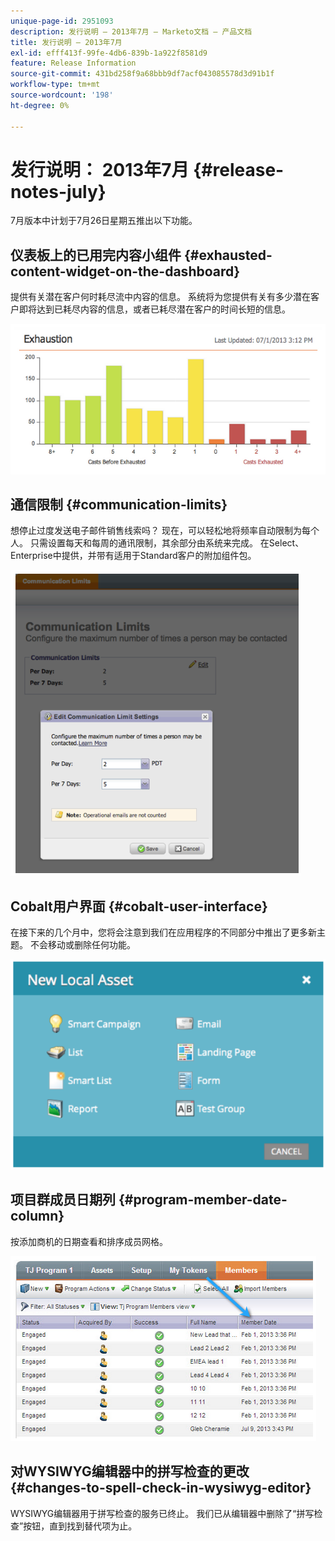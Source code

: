 ```yaml
---
unique-page-id: 2951093
description: 发行说明 — 2013年7月 — Marketo文档 — 产品文档
title: 发行说明 — 2013年7月
exl-id: efff413f-99fe-4db6-839b-1a922f8581d9
feature: Release Information
source-git-commit: 431bd258f9a68bbb9df7acf043085578d3d91b1f
workflow-type: tm+mt
source-wordcount: '198'
ht-degree: 0%

---
```


# 发行说明： 2013年7月 {#release-notes-july}

7月版本中计划于7月26日星期五推出以下功能。

## 仪表板上的已用完内容小组件 {#exhausted-content-widget-on-the-dashboard}

提供有关潜在客户何时耗尽流中内容的信息。 系统将为您提供有关有多少潜在客户即将达到已耗尽内容的信息，或者已耗尽潜在客户的时间长短的信息。

![](assets/image2014-9-22-16-3a30-3a50.png)

## 通信限制 {#communication-limits}

想停止过度发送电子邮件销售线索吗？ 现在，可以轻松地将频率自动限制为每个人。 只需设置每天和每周的通讯限制，其余部分由系统来完成。 在Select、Enterprise中提供，并带有适用于Standard客户的附加组件包。

![](assets/image2014-9-22-16-3a31-3a13.png)

## Cobalt用户界面 {#cobalt-user-interface}

在接下来的几个月中，您将会注意到我们在应用程序的不同部分中推出了更多新主题。 不会移动或删除任何功能。

![](assets/image2014-9-22-16-3a31-3a42.png)

## 项目群成员日期列 {#program-member-date-column}

按添加商机的日期查看和排序成员网格。

![](assets/image2014-9-22-16-3a32-3a1.png)

## 对WYSIWYG编辑器中的拼写检查的更改 {#changes-to-spell-check-in-wysiwyg-editor}

WYSIWYG编辑器用于拼写检查的服务已终止。 我们已从编辑器中删除了“拼写检查”按钮，直到找到替代项为止。
